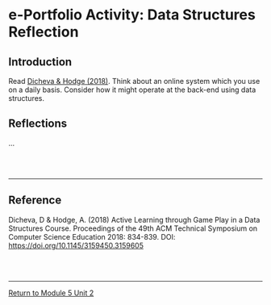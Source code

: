# e-Portfolio Activity: Data Structures Reflection

## Introduction
Read [Dicheva & Hodge (2018)](SEPM_Unit03_Read.pdf). Think about an online system which you use on a daily basis. 
Consider how it might operate at the back-end using data structures. 
 
## Reflections
...

<br><br>

---

## Reference
Dicheva, D & Hodge, A. (2018) Active Learning through Game Play in a Data Structures Course. Proceedings of the 49th ACM Technical Symposium on Computer Science Education 2018: 834-839. DOI: https://doi.org/10.1145/3159450.3159605 

<br><br>

---

[Return to Module 5 Unit 2](SEPM_Unit03.md)
